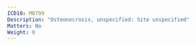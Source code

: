 ```yaml
---
ICD10: M8799
Description: "Osteonecrosis, unspecified: Site unspecified"
Matters: No
Weight: 0
---
```

